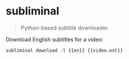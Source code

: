 subliminal
==========

> Python-based subtitle downloader.

Download English subtitles for a video:

    subliminal download -l {{en}} {{video.ext}}
